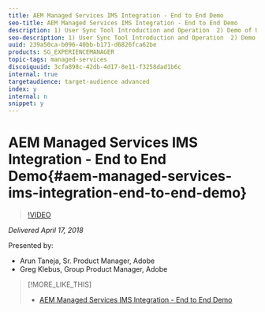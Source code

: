 ```yaml
---
title: AEM Managed Services IMS Integration - End to End Demo
seo-title: AEM Managed Services IMS Integration - End to End Demo
description: 1) User Sync Tool Introduction and Operation  2) Demo of User Sync to IMS  3) Demo of IMS Login to AEM Instances Directly 4) Demo of IMS Login to AEM Instances via MAC UI/Cloud Manager (tentative) 5) Demo of IMS login to AEM from Europa panel in PS/AI/ID
seo-description: 1) User Sync Tool Introduction and Operation  2) Demo of User Sync to IMS  3) Demo of IMS Login to AEM Instances Directly 4) Demo of IMS Login to AEM Instances via MAC UI/Cloud Manager (tentative) 5) Demo of IMS login to AEM from Europa panel in PS/AI/ID
uuid: 239a50ca-b096-40bb-b171-d6826fca62be
products: SG_EXPERIENCEMANAGER
topic-tags: managed-services
discoiquuid: 3cfa898c-42db-4d17-8e11-f3258dad1b6c
internal: true
targetaudience: target-audience advanced
index: y
internal: n
snippet: y
---
```


# AEM Managed Services IMS Integration - End to End Demo{#aem-managed-services-ims-integration-end-to-end-demo}

>[!VIDEO](https://video.tv.adobe.com/v/22281/?quality=9)

*Delivered April 17, 2018*

Presented by:

* Arun Taneja, Sr. Product Manager, Adobe
* Greg Klebus, Group Product Manager, Adobe

>[!MORE_LIKE_THIS]
>
>* [AEM Managed Services IMS Integration - End to End Demo](granite-ims-demo.md)
